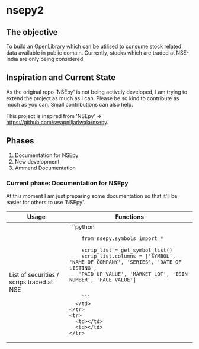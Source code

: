 # nsepy2

<h2>The objective</h2>
To build an OpenLibrary which can be utilised to consume stock related data available in public domain. Currently, stocks which are traded at NSE-India are only being considered.

<h2>Inspiration and Current State</h2>
As the original repo 'NSEpy' is not being actively developed, I am trying to extend the project as much as I can. Please be so kind to contribute as much as you can. Small contributions can also help.

This project is inspired from 'NSEpy' -> https://github.com/swapniljariwala/nsepy.

<h2>Phases</h2>
<ol>
  <li>Documentation for NSEpy</li>
  <li>New development</li>
  <li>Ammend Documentation</li>
 </ol>
 

<h3>Current phase: Documentation for NSEpy</h3>
At this moment I am just preparing some documentation so that it'll be easier for others to use 'NSEpy'.


<table>
 <thead>
    <tr>
      <th>Usage</th>
      <th>Functions</th>
    </tr>
  </thead>
  <tbody>
    <tr>
      <td>List of securities / scrips traded at NSE</td>
      <td>
      ```python
        
        from nsepy.symbols import *
        
        scrip_list = get_symbol_list()
        scrip_list.columns = ['SYMBOL', 'NAME OF COMPANY', 'SERIES', 'DATE OF LISTING',
       'PAID UP VALUE', 'MARKET LOT', 'ISIN NUMBER', 'FACE VALUE']
       
        
        ```
      </td>
    </tr>
    <tr>
      <td></td>
      <td></td>
    </tr>
  </tbody>
</table>




